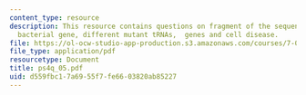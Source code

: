 ```yaml
---
content_type: resource
description: This resource contains questions on fragment of the sequence of a hypothetical
  bacterial gene, different mutant tRNAs,  genes and cell disease.
file: https://ol-ocw-studio-app-production.s3.amazonaws.com/courses/7-014-introductory-biology-spring-2005/d559fbc17a6955f7fe6603820ab85227_ps4q_05.pdf
file_type: application/pdf
resourcetype: Document
title: ps4q_05.pdf
uid: d559fbc1-7a69-55f7-fe66-03820ab85227
---
```

